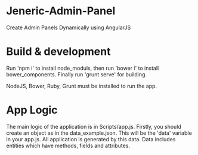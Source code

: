 # Jeneric-Admin-Panel
Create Admin Panels Dynamically using AngularJS

# Build & development

Run 'npm i' to install node_moduls, then run 'bower i' to install bower_components.
Finally run 'grunt serve' for building.

NodeJS, Bower, Ruby, Grunt must be installed to run the app.

# App Logic

The main logic of the application is in Scripts/app.js. 
Firstly, you should create an object as in the data_example.json. This will be the 'data' variable in your app.js. 
All application is generated by this data. Data includes entities which have methods, fields and attributes.
